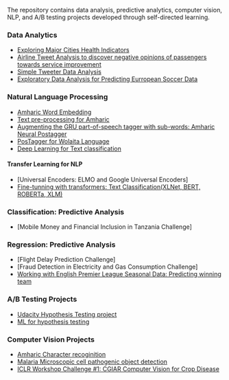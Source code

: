 The repository contains data analysis, predictive analytics, computer vision, NLP, and A/B testing projects developed through self-directed learning.

### Data Analytics
- [Exploring Major Cities Health Indicators](health_stats_analysis.md) 
- [Airline Tweet Analysis to discover negative opinions of passengers towards service improvement](airline_tweet_data_analysis.md) 
- [Simple Tweeter Data Analysis](twitter_minner.md)
- [Exploratory Data Analysis for Predicting Eurropean Soccer Data](ExploratoryAnalysis.md)

### Natural Language Processing
- [Amharic Word Embedding](Am_FastText.md)
- [Text pre-processing for Amharic](am-preprocess.md)
- [Augmenting the GRU part-of-speech tagger with sub-words: Amharic Neural Postagger](am_post_tagger.md)
- [PosTagger for Wolaita Language](wolaita_postagger.md)
- [Deep Learning for Text classification](airline_sentiment_classification.md)
#### Transfer Learning for NLP
- [Universal Encoders: ELMO and Google Universal Encoders]
- [Fine-tunning with transformers: Text Classification(XLNet, BERT, ROBERTa, XLM)](transformer.md)

### Classification: Predictive Analysis
- [Mobile Money and Financial Inclusion in Tanzania Challenge]

### Regression: Predictive Analysis
- [Flight Delay Prediction Challenge]
- [Fraud Detection in Electricity and Gas Consumption Challenge]
- [Working with English Premier League Seasonal Data: Predicting winning team](english_premier_league_data_analysis.md)

### A/B Testing Projects
- [Udacity Hypothesis Testing project](ab_testing.md)
- [ML for hypothesis testing](ml_hypothesis.md)

### Computer Vision Projects
- [Amharic Character recoginition](amharic.md)
- [Malaria Microscopic cell pathogenic object detection](disease_phatogenic_object_detector.md)
- [ICLR Workshop Challenge #1: CGIAR Computer Vision for Crop Disease]()

